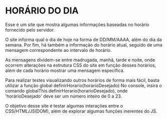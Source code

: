 <h1> HORÁRIO DO DIA </h1>
<p> Esse é um site que mostra algumas informações baseadas no horário fornecido pelo servidor. </p>

<p> O site informa qual o dia de hoje na forma de DD/MM/AAAA, além do dia da semana.
Por fim, há também a informação do horário atual, seguido de uma mensagem correspondente ao intervalo de horário. </p>

<p> As mensagens dividem-se entre madrugada, manhã, tarde e noite, onde ocorrem alterações na estrutura CSS do site em função desses horários, além de cada horário mostrar uma mensagem específica. </p>

<p> Para realizar testes visualizando outros horários de forma mais fácil, basta utilizar a função global definirHorario(horarioDesejado)
No console, insira o comando globalThis.definirHorario(horarioDesejado), onde 'horárioDesejado' deve ser um número inteiro de 0 a 23.
</p>

<p> O objetivo desse site é testar algumas interações entre o CSS/HTML/JS(DOM), além de explorar algumas funções inerentes do JS. </p>
